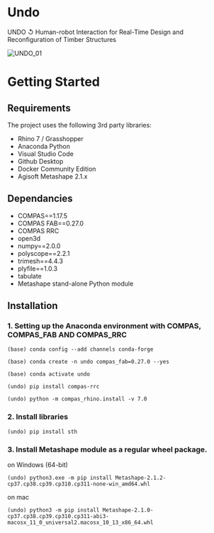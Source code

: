 # Undo
UNDO ↺ Human-robot Interaction for Real-Time Design and Reconfiguration of Timber Structures

![UNDO_01](https://github.com/user-attachments/assets/f4e4f6f2-ed98-4e5e-bf9c-48d187bd0b3b)

# Getting Started
## Requirements
The project uses the following 3rd party libraries:
- Rhino 7 / Grasshopper
- Anaconda Python
- Visual Studio Code
- Github Desktop
- Docker Community Edition
- Agisoft Metashape 2.1.x

## Dependancies
- COMPAS==1.17.5
- COMPAS FAB==0.27.0
- COMPAS RRC
- open3d
- numpy==2.0.0
- polyscope==2.2.1
- trimesh==4.4.3
- plyfile==1.0.3
- tabulate
- Metashape stand-alone Python module

## Installation

### 1. Setting up the Anaconda environment with COMPAS, COMPAS_FAB AND COMPAS_RRC
```terminal
(base) conda config --add channels conda-forge
```
```terminal
(base) conda create -n undo compas_fab=0.27.0 --yes
```
```terminal
(base) conda activate undo
```
```terminal
(undo) pip install compas-rrc
```
```terminal
(undo) python -m compas_rhino.install -v 7.0
```
### 2. Install libraries
```terminal
(undo) pip install sth
```
### 3. Install Metashape module as a regular wheel package.
on Windows (64-bit)
```terminal
(undo) python3.exe -m pip install Metashape-2.1.2-cp37.cp38.cp39.cp310.cp311-none-win_amd64.whl
```
on mac
```terminal
(undo) python3 -m pip install Metashape-2.1.0-cp37.cp38.cp39.cp310.cp311-abi3-macosx_11_0_universal2.macosx_10_13_x86_64.whl
```
